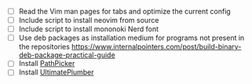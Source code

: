 - [ ] Read the Vim man pages for tabs and optimize the current config
- [ ] Include script to install neovim from source
- [ ] Include script to install mononoki Nerd font
- [ ] Use deb packages as installation medium for programs not present in the
repositories <https://www.internalpointers.com/post/build-binary-deb-package-practical-guide>
- [ ] Install [PathPicker](https://github.com/facebook/PathPicker)
- [ ] Install [UltimatePlumber](https://github.com/akavel/up)
